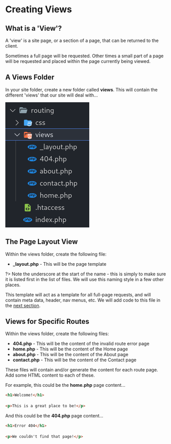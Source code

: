 # Creating Views

## What is a 'View'?

A 'view' is a site page, or a section of a page, that can be returned to the client.

Sometimes a full page will be requested. Other times a small part of a page will be requested and placed within the page currently being viewed.


## A Views Folder

In your site folder, create a new folder called **views**. This will contain the different 'views' that our site will deal with...

![Views Folder](media/views.png)


## The Page Layout View

Within the views folder, create the following file:

- **_layout.php** - This will be the page template

?> Note the underscore at the start of the name - this is simply to make sure it is listed first in the list of files. We will use this naming style in a few other places.

This template will act as a template for all full-page requests, and will contain meta data, header, nav menus, etc. We will add code to this file in the [next section](php/routing/layout.md).


## Views for Specific Routes

Within the views folder, create the following files:

- **404.php** - This will be the content of the invalid route error page
- **home.php** - This will be the content of the Home page
- **about.php** - This will be the content of the About page
- **contact.php** - This will be the content of the Contact page

These files will contain and/or generate the content for each route page. Add some HTML content to each of these.

For example, this could be the **home.php** page content...

```html
<h1>Welcome!</h1>

<p>This is a great place to be!</p>
```

And this could be the **404.php** page content...

```html
<h1>Error 404</h1>

<p>We couldn't find that page!</p>
```
